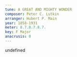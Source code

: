 ```yaml
---
tune: A GREAT AND MIGHTY WONDER
composer: Peter C. Lutkin
arranger: Hubert P. Main
year: 1858-1931
meter: 8.7.8.7.8.7.
key: F Major
anacrusis: 0
---
```

undefined